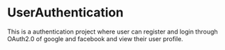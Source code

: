 # UserAuthentication
This is a authentication project where user can register and login through OAuth2.0 of google and facebook and view their user profile.
